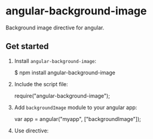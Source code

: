 # angular-background-image

Background image directive for angular.

## Get started

1. Install `angular-background-image`:

    $ npm install angular-background-image

2. Include the script file:

    require("angular-background-image");

3. Add `backgroundImage` module to your angular app:

    var app = angular("myapp", ["backgroundImage"]);

4. Use directive:

    <div background-image="{{model.imageURL}}"></div>
